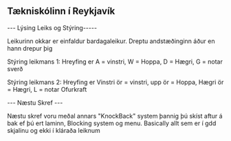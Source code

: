 <h2>Tækniskólinn í Reykjavík </h2>


--- Lýsing Leiks og Stýring-----

Leikurinn okkar er einfaldur bardagaleikur. Dreptu andstæðinginn áður en hann drepur þig

Stýring leikmans 1:
            Hreyfing er A = vinstri,  W = Hoppa,  D = Hægri,  G = notar sverð
            
Stýring leikmans 2:
            Hreyfing er Vinstri ör = vinstri, upp ör  = Hoppa,  Hægri ör = Hægri,  L = notar Ofurkraft
            
           

--- Næstu Skref ---

  Næstu skref voru meðal annars "KnockBack" system þannig þú skíst aftur á bak ef þú ert laminn, Blocking system
  og menu. Basically allt sem er í gdd skjalinu og ekki í kláraða leiknum
  
  
